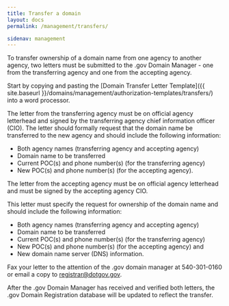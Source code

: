 ```yaml
---
title: Transfer a domain
layout: docs
permalink: /management/transfers/

sidenav: management
---
```


To transfer ownership of a domain name from one agency to another agency, two letters must be submitted to the .gov Domain Manager - one from the transferring agency and one from the accepting agency.

Start by copying and pasting the [Domain Transfer Letter Template]({{ site.baseurl }}/domains/management/authorization-templates/transfers/) into a word processor.

The letter from the transferring agency must be on official agency letterhead and signed by the transferring agency chief information officer (CIO). The letter should formally request that the domain name be transferred to the new agency and should include the following information:

* Both agency names (transferring agency and accepting agency)
* Domain name to be transferred
* Current POC(s) and phone number(s) (for the transferring agency)
* New POC(s) and phone number(s) (for the accepting agency).

The letter from the accepting agency must be on official agency letterhead and must be signed by the accepting agency CIO.

This letter must specify the request for ownership of the domain name and should include the following information:

* Both agency names (transferring agency and accepting agency)
* Domain name to be transferred
* Current POC(s) and phone number(s) (for the transferring agency)
* New POC(s) and phone number(s) (for the accepting agency) and
* New domain name server (DNS) information.

Fax your letter to the attention of the .gov domain manager at 540-301-0160 or email a copy to [registrar@dotgov.gov](mailto:registrar@dotgov.gov).

After the .gov Domain Manager has received and verified both letters, the .gov Domain Registration database will be updated to reflect the transfer.
